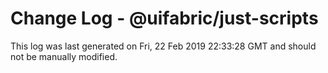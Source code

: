 # Change Log - @uifabric/just-scripts

This log was last generated on Fri, 22 Feb 2019 22:33:28 GMT and should not be manually modified.